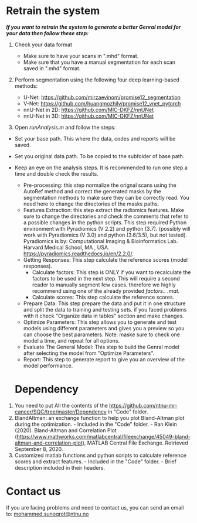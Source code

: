 # Retrain the system

***If you want to retrain the system to generate a better Genral model for your data then follow these step:***

1. Check your data format
    - Make sure to have your scans in ".mhd" format.
    - Make sure that you have a manual segmentation for each scan saved in ".mhd" format.

2. Perform segmentation using the following four deep learning-based methods:
    - U-Net: https://github.com/mirzaevinom/promise12_segmentation
    - V-Net: https://github.com/huangmozhilv/promise12_vnet_pytorch
    - nnU-Net in 2D: https://github.com/MIC-DKFZ/nnUNet 
    - nnU-Net in 3D: https://github.com/MIC-DKFZ/nnUNet
    
3. Open *runAnalysis.m* and follow the steps:

- Set your base path. This where the data, codes and reports will be saved.
- Set you original data path. To be copied to the subfolder of base path.
- Keep an eye on the analysis steps. It is recommended to run one step a time and double check the results.
  - Pre-processing: this step normalize the orignal scans using the AutoRef method and correct the generated masks by the segmentation methods to make sure they can be correctly read. You need here to change the directories of the masks paths.
  - Features Extraction: this step extract the radiomics features. Make sure to change the directories and check the comments that refer to a possible changes in the python scripts. This step required Python environment with Pyradiomics (V 2.2) and python (3.7). (possibly will work with Pyradiomics (V 3.0) and python (3.6/3.5), but not tested). Pyradiomics is by: Computational Imaging & Bioinformatics Lab. Harvard Medical School, MA , USA. https://pyradiomics.readthedocs.io/en/2.2.0/.
  - Getting Responses: This step calculate the reference scores (model responses).
      - Calculate factors: This step is ONLY if you want to recalculate the factors to be used in the next step. This will require a second reader to manually segment few cases. therefore we highly recommend using one of the already provided *factors.. .mat*.
      - Calculate scores: This step calculate the reference scores. 
  - Prepare Data: This step prepare the data and put it in one structure and split the data to training and testing sets. if you faced problems with it check "Organize data in tables" section and make changes.
  - Optimize Parameters: This step allows you to generate and test models using different parameters and gives you a preview so you can choose the best parameters.
  Note: maske sure to check one model a time, and repeat for all options.
  - Evaluate The General Model: This step to build the Genral model after selecting the model from "Optimize Parameters".
  - Report: This step to generate report to give you an overview of the model performance.
  
  # Dependency
 1. You need to put All the contents of the https://github.com/ntnu-mr-cancer/SQC/tree/master/Dependency in "Code" folder.
 2. BlandAltman: an exchange function to help you plot Bland-Altman plot during the optimization.
        - Included in the "Code" folder.
        - Ran Klein (2020). Bland-Altman and Correlation Plot (https://www.mathworks.com/matlabcentral/fileexchange/45049-bland-altman-and-correlation-plot), MATLAB Central File Exchange. Retrieved September 8, 2020.
 3. Customized matlab functions and python scripts to calculate reference scores and extract features. 
        - Included in the "Code" folder.
        - Brief description included in their headers.
 # Contact us
 If you are facing problems and need to contact us, you can send an email to: mohammed.sunoqrot@ntnu.no
